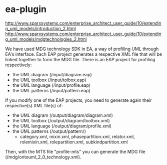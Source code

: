 # ea-plugin

http://www.sparxsystems.com/enterprise_architect_user_guide/10/extending_uml_models/introduction_2.html
http://www.sparxsystems.com/enterprise_architect_user_guide/10/extending_uml_models/mdgtechnologies_2.html

We have used MDG technology SDK in EA, a way of profiling UML through EA's interface. 
Each EAP project generates a respective XML file that will be linked together to form the MDG file. 
There is an EAP project for profiling respectively: 
   - the UML diagram (/input/diagram.eap)
   - the UML toolbox (/input/tolbox.eap)
   - the UML language (/input/profile.eap)
   - the UML patterns (/input/pattern.eap)

If you modify one of the EAP projects, you need to generate again their respective(s) XML file(s) of:
   - the UML diagram (/output/diagram/diagram.xml)
   - the UML toolbox (/output/diagram/toolbox.xml)
   - the UML language (/output/diagram/profile.xml)
   - the UML patterns (/output/pattern/)
      - category.xml, mixin.xml, phasepartition.xml, relator.xml, rolemixin.xml, rolepartition.xml, subkindpartition.xml

Then, with the MTS file "profile-mts" you can generate the MDG file (/mdg/ontouml_2_0_technology.xml).
